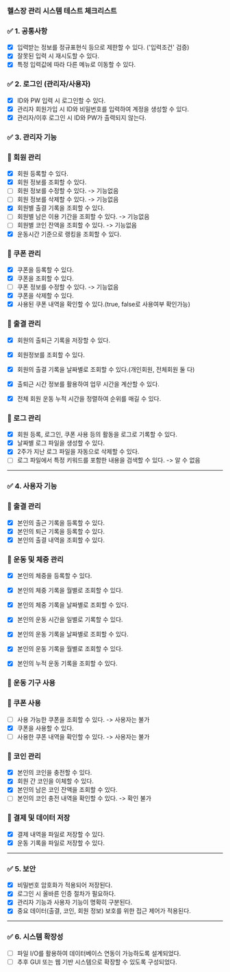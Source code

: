 ### **헬스장 관리 시스템 테스트 체크리스트**

### ✅ **1. 공통사항**


- [x]  입력받는 정보를 정규표현식 등으로 제한할 수 있다. ('입력조건' 검증)
- [x]  잘못된 입력 시 재시도할 수 있다.
- [x]  특정 입력값에 따라 다른 메뉴로 이동할 수 있다.

### ✅ **2. 로그인 (관리자/사용자)**

- [x]  ID와 PW 입력 시 로그인할 수 있다.
- [x]  관리자 회원가입 시 ID와 비밀번호를 입력하여 계정을 생성할 수 있다.
- [x]  관리자/이후 로그인 시 ID와 PW가 출력되지 않는다.

### ✅ **3. 관리자 기능**

### 🔹 회원 관리

- [x]  회원 등록할 수 있다.
- [x]  회원 정보를 조회할 수 있다.
- [ ]  회원 정보를 수정할 수 있다.  -> 기능없음
- [ ]  회원 정보를 삭제할 수 있다.  -> 기능없음
- [x]  회원별 출결 기록을 조회할 수 있다.
- [ ]  회원별 남은 이용 기간을 조회할 수 있다.  -> 기능없음
- [ ]  회원별 코인 잔액을 조회할 수 있다.  -> 기능없음
- [x]  운동시간 기준으로 랭킹을 조회할 수 있다.

### 🔹 쿠폰 관리

- [x]  쿠폰을 등록할 수 있다.
- [x]  쿠폰을 조회할 수 있다.
- [ ]  쿠폰 정보를 수정할 수 있다.  -> 기능없음
- [x]  쿠폰을 삭제할 수 있다.
- [x]  사용된 쿠폰 내역을 확인할 수 있다.(true, false로 사용여부 확인가능)

### 🔹 출결 관리

- [x]  회원의 출퇴근 기록을 저장할 수 있다.
- [x]  회원정보를 조회할 수 있다.
- [x]  회원의 출결 기록을 날짜별로 조회할 수 있다.(개인회원, 전체회원 둘 다)
- [x]  출퇴근 시간 정보를 활용하여 업무 시간을 계산할 수 있다.
- [x]  전체 회원 운동 누적 시간을 정렬하여 순위를 매길 수 있다.


### 🔹 로그 관리

- [x]  회원 등록, 로그인, 쿠폰 사용 등의 활동을 로그로 기록할 수 있다.
- [x]  날짜별 로그 파일을 생성할 수 있다.
- [x]  2주가 지난 로그 파일을 자동으로 삭제할 수 있다.
- [ ]  로그 파일에서 특정 키워드를 포함한 내용을 검색할 수 있다.   -> 알 수 없음

---

### ✅ **4. 사용자 기능**

### 🔹 출결 관리

- [x]  본인의 출근 기록을 등록할 수 있다.
- [x]  본인의 퇴근 기록을 등록할 수 있다.
- [x]  본인의 출결 내역을 조회할 수 있다.

### 🔹 운동 및 체중 관리

- [x]  본인의 체중을 등록할 수 있다.
- [x]  본인의 체중 기록을 월별로 조회할 수 있다.
- [x]  본인의 체중 기록을 날짜별로 조회할 수 있다.
- [x]  본인의 운동 시간을 일별로 기록할 수 있다.
- [x]  본인의 운동 기록을 날짜별로 조회할 수 있다.
- [x]  본인의 운동 기록을 월별로 조회할 수 있다.
- [x]  본인의 누적 운동 기록을 조회할 수 있다.


### 🔹 운동 기구 사용


### 🔹 쿠폰 사용

- [ ]  사용 가능한 쿠폰을 조회할 수 있다. -> 사용자는 불가
- [x]  쿠폰을 사용할 수 있다.
- [ ]  사용한 쿠폰 내역을 확인할 수 있다. -> 사용자는 불가

### 🔹 코인 관리

- [x]  본인의 코인을 충전할 수 있다.
- [x]  회원 간 코인을 이체할 수 있다.
- [x]  본인의 남은 코인 잔액을 조회할 수 있다.
- [ ]  본인의 코인 충전 내역을 확인할 수 있다. -> 확인 불가

### 🔹 결제 및 데이터 저장

- [x]  결제 내역을 파일로 저장할 수 있다.
- [x]  운동 기록을 파일로 저장할 수 있다.

---

### ✅ **5. 보안**

- [x]  비밀번호 암호화가 적용되어 저장된다.
- [x]  로그인 시 올바른 인증 절차가 필요하다.
- [x]  관리자 기능과 사용자 기능이 명확히 구분된다.
- [x]  중요 데이터(출결, 코인, 회원 정보) 보호를 위한 접근 제어가 적용된다.

---

### ✅ **6. 시스템 확장성**

- [ ]  파일 I/O를 활용하여 데이터베이스 연동이 가능하도록 설계되었다.
- [ ]  추후 GUI 또는 웹 기반 시스템으로 확장할 수 있도록 구성되었다.
